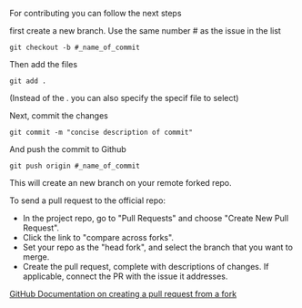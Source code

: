 
For contributing you can follow the next steps

first create a new branch.
Use the same number # as the issue in the list

`git checkout -b #_name_of_commit`

Then add the files

`git add .`

(Instead of the . you can also specify the specif file to select)

Next, commit the changes

`git commit -m "concise description of commit"`

And push the commit to Github

`git push origin #_name_of_commit`

This will create an new branch on your remote forked repo.

To send a pull request to the official repo:

- In the project repo, go to "Pull Requests" and choose "Create New Pull Request".
- Click the link to "compare across forks".
- Set your repo as the "head fork", and select the branch that you want to merge.
- Create the pull request, complete with descriptions of changes. If applicable, connect the PR with the issue it addresses.

[GitHub Documentation on creating a pull request from a fork](https://docs.github.com/en/pull-requests/collaborating-with-pull-requests/proposing-changes-to-your-work-with-pull-requests/creating-a-pull-request-from-a-fork)


